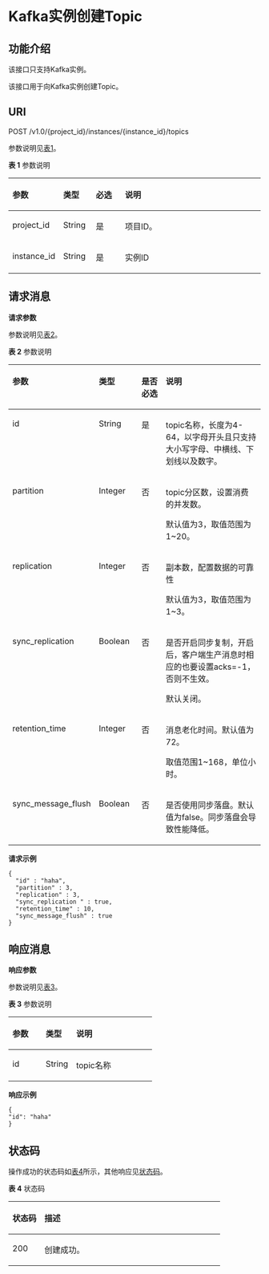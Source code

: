 # Kafka实例创建Topic<a name="dms-api-180614001"></a>

## 功能介绍<a name="section281017251256"></a>

该接口只支持Kafka实例。

该接口用于向Kafka实例创建Topic。

## URI<a name="section133368463119"></a>

POST /v1.0/\{project\_id\}/instances/\{instance\_id\}/topics

参数说明见[表1](#table5338194611119)。

**表 1**  参数说明

<a name="table5338194611119"></a>
<table><thead align="left"><tr id="row84911646141118"><th class="cellrowborder" valign="top" width="16%" id="mcps1.2.5.1.1"><p id="p1449164691113"><a name="p1449164691113"></a><a name="p1449164691113"></a>参数</p>
</th>
<th class="cellrowborder" valign="top" width="13%" id="mcps1.2.5.1.2"><p id="p2491164601115"><a name="p2491164601115"></a><a name="p2491164601115"></a>类型</p>
</th>
<th class="cellrowborder" valign="top" width="12%" id="mcps1.2.5.1.3"><p id="p144911646191112"><a name="p144911646191112"></a><a name="p144911646191112"></a>必选</p>
</th>
<th class="cellrowborder" valign="top" width="59%" id="mcps1.2.5.1.4"><p id="p74911246171112"><a name="p74911246171112"></a><a name="p74911246171112"></a>说明</p>
</th>
</tr>
</thead>
<tbody><tr id="row144911946201115"><td class="cellrowborder" valign="top" width="16%" headers="mcps1.2.5.1.1 "><p id="p349174618112"><a name="p349174618112"></a><a name="p349174618112"></a>project_id</p>
</td>
<td class="cellrowborder" valign="top" width="13%" headers="mcps1.2.5.1.2 "><p id="p949114651114"><a name="p949114651114"></a><a name="p949114651114"></a>String</p>
</td>
<td class="cellrowborder" valign="top" width="12%" headers="mcps1.2.5.1.3 "><p id="p1949117464112"><a name="p1949117464112"></a><a name="p1949117464112"></a>是</p>
</td>
<td class="cellrowborder" valign="top" width="59%" headers="mcps1.2.5.1.4 "><p id="p849114621111"><a name="p849114621111"></a><a name="p849114621111"></a>项目ID。</p>
</td>
</tr>
<tr id="row54910467110"><td class="cellrowborder" valign="top" width="16%" headers="mcps1.2.5.1.1 "><p id="p6491174620116"><a name="p6491174620116"></a><a name="p6491174620116"></a>instance_id</p>
</td>
<td class="cellrowborder" valign="top" width="13%" headers="mcps1.2.5.1.2 "><p id="p2491184671114"><a name="p2491184671114"></a><a name="p2491184671114"></a>String</p>
</td>
<td class="cellrowborder" valign="top" width="12%" headers="mcps1.2.5.1.3 "><p id="p1549164610114"><a name="p1549164610114"></a><a name="p1549164610114"></a>是</p>
</td>
<td class="cellrowborder" valign="top" width="59%" headers="mcps1.2.5.1.4 "><p id="p3491144613110"><a name="p3491144613110"></a><a name="p3491144613110"></a>实例ID</p>
</td>
</tr>
</tbody>
</table>

## 请求消息<a name="section8345124651115"></a>

**请求参数**

参数说明见[表2](#table14347154691119)。

**表 2**  参数说明

<a name="table14347154691119"></a>
<table><thead align="left"><tr id="row154923465114"><th class="cellrowborder" valign="top" width="17%" id="mcps1.2.5.1.1"><p id="p204921146111112"><a name="p204921146111112"></a><a name="p204921146111112"></a>参数</p>
</th>
<th class="cellrowborder" valign="top" width="18%" id="mcps1.2.5.1.2"><p id="p13492104681119"><a name="p13492104681119"></a><a name="p13492104681119"></a>类型</p>
</th>
<th class="cellrowborder" valign="top" width="12%" id="mcps1.2.5.1.3"><p id="p13492124651111"><a name="p13492124651111"></a><a name="p13492124651111"></a>是否必选</p>
</th>
<th class="cellrowborder" valign="top" width="53%" id="mcps1.2.5.1.4"><p id="p9492154601120"><a name="p9492154601120"></a><a name="p9492154601120"></a>说明</p>
</th>
</tr>
</thead>
<tbody><tr id="row18492646191114"><td class="cellrowborder" valign="top" width="17%" headers="mcps1.2.5.1.1 "><p id="p749214615115"><a name="p749214615115"></a><a name="p749214615115"></a>id</p>
</td>
<td class="cellrowborder" valign="top" width="18%" headers="mcps1.2.5.1.2 "><p id="p449294631114"><a name="p449294631114"></a><a name="p449294631114"></a>String</p>
</td>
<td class="cellrowborder" valign="top" width="12%" headers="mcps1.2.5.1.3 "><p id="p16492846161110"><a name="p16492846161110"></a><a name="p16492846161110"></a>是</p>
</td>
<td class="cellrowborder" valign="top" width="53%" headers="mcps1.2.5.1.4 "><p id="p12492124681111"><a name="p12492124681111"></a><a name="p12492124681111"></a>topic名称，长度为4-64，以字母开头且只支持大小写字母、中横线、下划线以及数字。</p>
</td>
</tr>
<tr id="row1749224618119"><td class="cellrowborder" valign="top" width="17%" headers="mcps1.2.5.1.1 "><p id="p449224615114"><a name="p449224615114"></a><a name="p449224615114"></a>partition</p>
</td>
<td class="cellrowborder" valign="top" width="18%" headers="mcps1.2.5.1.2 "><p id="p164921446121117"><a name="p164921446121117"></a><a name="p164921446121117"></a>Integer</p>
</td>
<td class="cellrowborder" valign="top" width="12%" headers="mcps1.2.5.1.3 "><p id="p12492204613114"><a name="p12492204613114"></a><a name="p12492204613114"></a>否</p>
</td>
<td class="cellrowborder" valign="top" width="53%" headers="mcps1.2.5.1.4 "><p id="p9494846151117"><a name="p9494846151117"></a><a name="p9494846151117"></a>topic分区数，设置消费的并发数。</p>
<p id="p74941746121117"><a name="p74941746121117"></a><a name="p74941746121117"></a>默认值为3，取值范围为1~20。</p>
</td>
</tr>
<tr id="row3494346171114"><td class="cellrowborder" valign="top" width="17%" headers="mcps1.2.5.1.1 "><p id="p04947464119"><a name="p04947464119"></a><a name="p04947464119"></a>replication</p>
</td>
<td class="cellrowborder" valign="top" width="18%" headers="mcps1.2.5.1.2 "><p id="p154941346121115"><a name="p154941346121115"></a><a name="p154941346121115"></a>Integer</p>
</td>
<td class="cellrowborder" valign="top" width="12%" headers="mcps1.2.5.1.3 "><p id="p1449420463110"><a name="p1449420463110"></a><a name="p1449420463110"></a>否</p>
</td>
<td class="cellrowborder" valign="top" width="53%" headers="mcps1.2.5.1.4 "><p id="p1149414601112"><a name="p1149414601112"></a><a name="p1149414601112"></a>副本数，配置数据的可靠性</p>
<p id="p16494646181112"><a name="p16494646181112"></a><a name="p16494646181112"></a>默认值为3，取值范围为1~3。</p>
</td>
</tr>
<tr id="row5439123414418"><td class="cellrowborder" valign="top" width="17%" headers="mcps1.2.5.1.1 "><p id="p126894217446"><a name="p126894217446"></a><a name="p126894217446"></a>sync_replication</p>
</td>
<td class="cellrowborder" valign="top" width="18%" headers="mcps1.2.5.1.2 "><p id="p12681342184417"><a name="p12681342184417"></a><a name="p12681342184417"></a>Boolean</p>
</td>
<td class="cellrowborder" valign="top" width="12%" headers="mcps1.2.5.1.3 "><p id="p102687426440"><a name="p102687426440"></a><a name="p102687426440"></a>否</p>
</td>
<td class="cellrowborder" valign="top" width="53%" headers="mcps1.2.5.1.4 "><p id="p62689423441"><a name="p62689423441"></a><a name="p62689423441"></a>是否开启同步复制，开启后，客户端生产消息时相应的也要设置acks=-1，否则不生效。</p>
<p id="p192687429448"><a name="p192687429448"></a><a name="p192687429448"></a>默认关闭。</p>
</td>
</tr>
<tr id="row4494846201111"><td class="cellrowborder" valign="top" width="17%" headers="mcps1.2.5.1.1 "><p id="p6494134661119"><a name="p6494134661119"></a><a name="p6494134661119"></a>retention_time</p>
</td>
<td class="cellrowborder" valign="top" width="18%" headers="mcps1.2.5.1.2 "><p id="p194941446151118"><a name="p194941446151118"></a><a name="p194941446151118"></a>Integer</p>
</td>
<td class="cellrowborder" valign="top" width="12%" headers="mcps1.2.5.1.3 "><p id="p549413462117"><a name="p549413462117"></a><a name="p549413462117"></a>否</p>
</td>
<td class="cellrowborder" valign="top" width="53%" headers="mcps1.2.5.1.4 "><p id="p8494184661118"><a name="p8494184661118"></a><a name="p8494184661118"></a>消息老化时间。默认值为72。</p>
<p id="p12494546161116"><a name="p12494546161116"></a><a name="p12494546161116"></a>取值范围1~168，单位小时。</p>
</td>
</tr>
<tr id="row1049444651117"><td class="cellrowborder" valign="top" width="17%" headers="mcps1.2.5.1.1 "><p id="p114941646151117"><a name="p114941646151117"></a><a name="p114941646151117"></a>sync_message_flush</p>
</td>
<td class="cellrowborder" valign="top" width="18%" headers="mcps1.2.5.1.2 "><p id="p2049413469114"><a name="p2049413469114"></a><a name="p2049413469114"></a>Boolean</p>
</td>
<td class="cellrowborder" valign="top" width="12%" headers="mcps1.2.5.1.3 "><p id="p049494615110"><a name="p049494615110"></a><a name="p049494615110"></a>否</p>
</td>
<td class="cellrowborder" valign="top" width="53%" headers="mcps1.2.5.1.4 "><p id="p19494144617119"><a name="p19494144617119"></a><a name="p19494144617119"></a>是否使用同步落盘。默认值为false。同步落盘会导致性能降低。</p>
</td>
</tr>
</tbody>
</table>

**请求示例**

```
{
  "id" : "haha", 
  "partition" : 3, 
  "replication" : 3, 
  "sync_replication " : true, 
  "retention_time" : 10, 
  "sync_message_flush" : true
}
```

## 响应消息<a name="section837314461114"></a>

**响应参数**

参数说明见[表3](#table113758463117)。

**表 3**  参数说明

<a name="table113758463117"></a>
<table><thead align="left"><tr id="row049524619114"><th class="cellrowborder" valign="top" width="23.23%" id="mcps1.2.4.1.1"><p id="p154951446141113"><a name="p154951446141113"></a><a name="p154951446141113"></a>参数</p>
</th>
<th class="cellrowborder" valign="top" width="21.21%" id="mcps1.2.4.1.2"><p id="p9495174614117"><a name="p9495174614117"></a><a name="p9495174614117"></a>类型</p>
</th>
<th class="cellrowborder" valign="top" width="55.559999999999995%" id="mcps1.2.4.1.3"><p id="p949515469114"><a name="p949515469114"></a><a name="p949515469114"></a>说明</p>
</th>
</tr>
</thead>
<tbody><tr id="row16495194631111"><td class="cellrowborder" valign="top" width="23.23%" headers="mcps1.2.4.1.1 "><p id="p649554610116"><a name="p649554610116"></a><a name="p649554610116"></a>id</p>
</td>
<td class="cellrowborder" valign="top" width="21.21%" headers="mcps1.2.4.1.2 "><p id="p19495184671120"><a name="p19495184671120"></a><a name="p19495184671120"></a>String</p>
</td>
<td class="cellrowborder" valign="top" width="55.559999999999995%" headers="mcps1.2.4.1.3 "><p id="p44956464114"><a name="p44956464114"></a><a name="p44956464114"></a>topic名称</p>
</td>
</tr>
</tbody>
</table>

**响应示例**

```
{  
"id": "haha"
}
```

## 状态码<a name="section5381204691118"></a>

操作成功的状态码如[表4](#table4381154610118)所示，其他响应见[状态码](状态码.md)。

**表 4**  状态码

<a name="table4381154610118"></a>
<table><thead align="left"><tr id="row549534661115"><th class="cellrowborder" valign="top" width="15.15%" id="mcps1.2.3.1.1"><p id="p13495134691117"><a name="p13495134691117"></a><a name="p13495134691117"></a>状态码</p>
</th>
<th class="cellrowborder" valign="top" width="84.85000000000001%" id="mcps1.2.3.1.2"><p id="p11496174618117"><a name="p11496174618117"></a><a name="p11496174618117"></a>描述</p>
</th>
</tr>
</thead>
<tbody><tr id="row14965461118"><td class="cellrowborder" valign="top" width="15.15%" headers="mcps1.2.3.1.1 "><p id="p1449610463118"><a name="p1449610463118"></a><a name="p1449610463118"></a>200</p>
</td>
<td class="cellrowborder" valign="top" width="84.85000000000001%" headers="mcps1.2.3.1.2 "><p id="p14496204612119"><a name="p14496204612119"></a><a name="p14496204612119"></a>创建成功。</p>
</td>
</tr>
</tbody>
</table>

